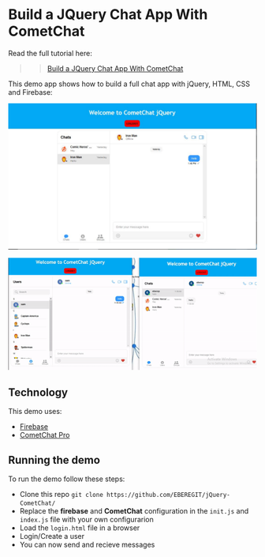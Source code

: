 # Build a JQuery Chat App With CometChat 

Read the full tutorial here:

>> [Build a JQuery Chat App With CometChat]()

This demo app shows how to build a full chat app with jQuery, HTML, CSS and Firebase:

![Static Chat](https://raw.githubusercontent.com/EBEREGIT/jQuery-CometChat/master/screenshots/5.JPG)

![jQuery Chat in action](https://raw.githubusercontent.com/EBEREGIT/jQuery-CometChat/master/screenshots/ezgif.com-gif-maker(5).gif)

## Technology
This demo uses:
* [Firebase](https://firebase.google.com)
* [CometChat Pro](https://www.cometchat.com/pro)

## Running the demo
To run the demo follow these steps:
* Clone this repo ``git clone https://github.com/EBEREGIT/jQuery-CometChat/``
* Replace the **firebase** and **CometChat** configuration in the ``init.js`` and ``index.js`` file with your own configurarion
* Load the ``login.html`` file in a browser
* Login/Create a user
* You can now send and recieve messages

